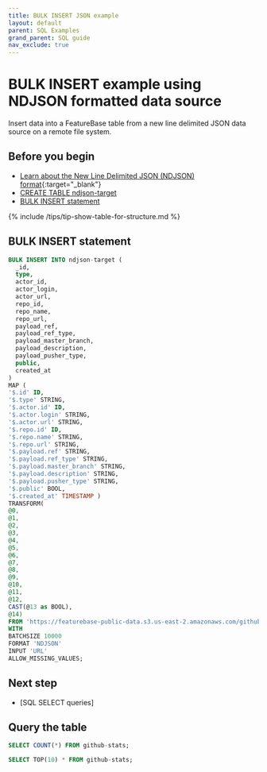 ```yaml
---
title: BULK INSERT JSON example
layout: default
parent: SQL Examples
grand_parent: SQL guide
nav_exclude: true
---
```


# BULK INSERT example using NDJSON formatted data source

Insert data into a FeatureBase table from a new line delimited JSON data source on a remote file system.

## Before you begin

* [Learn about the New Line Delimited JSON (NDJSON) format](https://en.wikipedia.org/wiki/JSON_streaming){:target="_blank"}
* [CREATE TABLE ndjson-target](/docs/sql-guide/examples/sql-eg-table/sql-eg-table-create-ndjson)
* [BULK INSERT statement](/docs/sql-guide/statements/statement-insert-bulk)

{% include /tips/tip-show-table-for-structure.md %}

## BULK INSERT statement

```sql
BULK INSERT INTO ndjson-target (
  _id,
  type,
  actor_id,
  actor_login,
  actor_url,
  repo_id,
  repo_name,
  repo_url,
  payload_ref,
  payload_ref_type,
  payload_master_branch,
  payload_description,
  payload_pusher_type,
  public,
  created_at
)
MAP (
'$.id' ID,
'$.type' STRING,
'$.actor.id' ID,
'$.actor.login' STRING,
'$.actor.url' STRING,
'$.repo.id' ID,
'$.repo.name' STRING,
'$.repo.url' STRING,
'$.payload.ref' STRING,
'$.payload.ref_type' STRING,
'$.payload.master_branch' STRING,
'$.payload.description' STRING,
'$.payload.pusher_type' STRING,
'$.public' BOOL,
'$.created_at' TIMESTAMP )
TRANSFORM(
@0,
@1,
@2,
@3,
@4,
@5,
@6,
@7,
@8,
@9,
@10,
@11,
@12,
CAST(@13 as BOOL),
@14)
FROM 'https://featurebase-public-data.s3.us-east-2.amazonaws.com/github-2015-data.json'
WITH
BATCHSIZE 10000
FORMAT 'NDJSON'
INPUT 'URL'
ALLOW_MISSING_VALUES;
```

## Next step

* [SQL SELECT queries]

## Query the table

```sql
SELECT COUNT(*) FROM github-stats;
```
```sql
SELECT TOP(10) * FROM github-stats;
```
